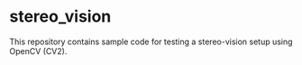 # stereo_vision
This repository contains sample code for testing a stereo-vision setup using OpenCV (CV2).

